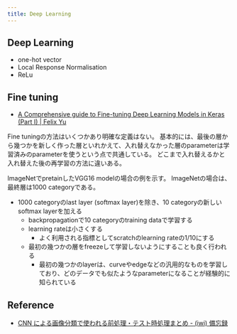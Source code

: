 ```yaml
---
title: Deep Learning
---
```


## Deep Learning

* one-hot vector
* Local Response Normalisation
* ReLu


## Fine tuning
* [A Comprehensive guide to Fine-tuning Deep Learning Models in Keras (Part I) | Felix Yu](https://flyyufelix.github.io/2016/10/03/fine-tuning-in-keras-part1.html)

Fine tuningの方法はいくつかあり明確な定義はない。
基本的には、最後の層から幾つかを新しく作った層といれかえて、入れ替えなかった層のparameterは学習済みのparameterを使うという点で共通している。
どこまで入れ替えるかと入れ替えた後の再学習の方法に違いある。

ImageNetでpretainしたVGG16 modelの場合の例を示す。
ImageNetの場合は、最終層は1000 categoryである。

* 1000 categoryのlast layer (softmax layer)を除き、10 categoryの新しいsoftmax layerを加える
    * backpropagationで10 categoryのtraining dataで学習する
    * learning rateは小さくする
        * よく利用される指標としてscratchのlearning rateの1/10にする
    * 最初の幾つかの層をfreezeして学習しないようにすることも良く行われる
        * 最初の幾つかのlayerは、curveやedgeなどの汎用的なものを学習しており、どのデータでも似たようなparameterになることが経験的に知られている


## Reference
* [CNN による画像分類で使われる前処理・テスト時処理まとめ - (iwi) 備忘録](http://iwiwi.hatenadiary.jp/entry/2016/12/31/162059)

